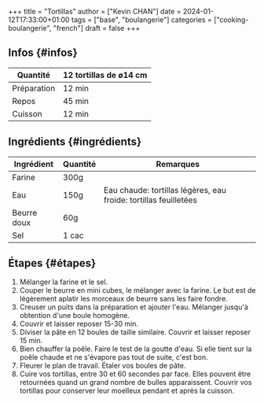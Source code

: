 +++
title = "Tortillas"
author = ["Kevin CHAN"]
date = 2024-01-12T17:33:00+01:00
tags = ["base", "boulangerie"]
categories = ["cooking-boulangerie", "french"]
draft = false
+++

## Infos {#infos}

| Quantité    | 12 tortillas de ø14 cm |
|-------------|------------------------|
| Préparation | 12 min                 |
| Repos       | 45 min                 |
| Cuisson     | 12 min                 |


## Ingrédients {#ingrédients}

| Ingrédient  | Quantité | Remarques                                                        |
|-------------|----------|------------------------------------------------------------------|
| Farine      | 300g     |                                                                  |
| Eau         | 150g     | Eau chaude: tortillas légères, eau froide: tortillas feuilletées |
| Beurre doux | 60g      |                                                                  |
| Sel         | 1 cac    |                                                                  |


## Étapes {#étapes}

1.  Mélanger la farine et le sel.
2.  Couper le beurre en mini cubes, le mélanger avec la farine. Le but est de légèrement aplatir les morceaux de beurre sans les faire fondre.
3.  Creuser un puits dans la préparation et ajouter l'eau. Mélanger jusqu'à obtention d'une boule homogène.
4.  Couvrir et laisser reposer 15-30 min.
5.  Diviser la pâte en 12 boules de taille similaire. Couvrir et laisser reposer 15 min.
6.  Bien chauffer la poêle. Faire le test de la goutte d'eau. Si elle tient sur la poêle chaude et ne s'évapore pas tout de suite, c'est bon.
7.  Fleurer le plan de travail. Étaler vos boules de pâte.
8.  Cuire vos tortillas, entre 30 et 60 secondes par face. Elles pouvent être retournées quand un grand nombre de bulles apparaissent. Couvrir vos tortillas pour conserver leur moelleux pendant et après la cuisson.
